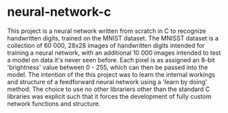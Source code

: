 # neural-network-c
This project is a neural network written from scratch in C to recognize handwritten digits, trained on the MNIST dataset. The MNISST dataset is a collection of 60 000, 28x28 images of handwritten digits intended for training a neural network, with an additional 10 000 images intended to test a model on data it's never seen before. Each pixel is as assigned an 8-bit 'brightness' value between 0 - 255, which can then be passed into the model. The intention of the this project was to learn the internal workings and structure of a feedforward neural network using a 'learn by doing' method. The choice to use no other librariers other than the standard C libraries was explicit such that it forces the development of fully custom network functions and structure. 
